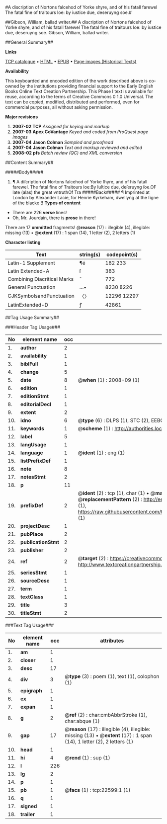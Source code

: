 #A discription of Nortons falcehod of Yorke shyre, and of his fatall farewel The fatal fine of traitours loe: by iustice due, deseruyng soe.#

##Gibson, William, ballad writer.##
A discription of Nortons falcehod of Yorke shyre, and of his fatall farewel The fatal fine of traitours loe: by iustice due, deseruyng soe.
Gibson, William, ballad writer.

##General Summary##

**Links**

[TCP catalogue](http://www.ota.ox.ac.uk/tcp/)  • 
[HTML](http://tei.it.ox.ac.uk/tcp/Texts-HTML/free/A01/A01707.html)  • 
[EPUB](http://tei.it.ox.ac.uk/tcp/Texts-EPUB/free/A01/A01707.epub) • 
[Page images (Historical Texts)](https://data.historicaltexts.jisc.ac.uk/view?pubId=eebo-99856951e&pageId=eebo-99856951e-22599-1)

**Availability**

This keyboarded and encoded edition of the
	       work described above is co-owned by the institutions
	       providing financial support to the Early English Books
	       Online Text Creation Partnership. This Phase I text is
	       available for reuse, according to the terms of Creative
	       Commons 0 1.0 Universal. The text can be copied,
	       modified, distributed and performed, even for
	       commercial purposes, all without asking permission.

**Major revisions**

1. __2007-02__ __TCP__ *Assigned for keying and markup*
1. __2007-03__ __Apex CoVantage__ *Keyed and coded from ProQuest page images*
1. __2007-04__ __Jason Colman__ *Sampled and proofread*
1. __2007-04__ __Jason Colman__ *Text and markup reviewed and edited*
1. __2008-02__ __pfs__ *Batch review (QC) and XML conversion*

##Content Summary##

#####Body#####

1. ¶ A diſcription of Nortons falcehod of Yorke ſhyre, and of his fatall farewel.
The fatal fine of Traitours loe:By Iuſtice due, deſeruyng ſoe.OF late (alas) the great vntruthOf Tra
#####Back#####
¶ Imprinted at London by Alexander Lacie, for Henrie Kyrkeham, dwellyng at the ſigne of the blacke B
**Types of content**

  * There are 226 **verse** lines!
  * Oh, Mr. Jourdain, there is **prose** in there!

There are 17 **ommitted** fragments! 
 @__reason__ (17) : illegible (4), illegible: missing (13)  •  @__extent__ (17) : 1 span (14), 1 letter (2), 2 letters (1)

**Character listing**


|Text|string(s)|codepoint(s)|
|---|---|---|
|Latin-1 Supplement|¶é|182 233|
|Latin Extended-A|ſ|383|
|Combining             Diacritical Marks|̄|772|
|General Punctuation|…•|8230 8226|
|CJKSymbolsandPunctuation|〈〉|12296 12297|
|LatinExtended-D|ꝭ|42861|

##Tag Usage Summary##

###Header Tag Usage###

|No|element name|occ|attributes|
|---|---|---|---|
|1.|__author__|2||
|2.|__availability__|1||
|3.|__biblFull__|1||
|4.|__change__|5||
|5.|__date__|8| @__when__ (1) : 2008-09 (1)|
|6.|__edition__|1||
|7.|__editionStmt__|1||
|8.|__editorialDecl__|1||
|9.|__extent__|2||
|10.|__idno__|6| @__type__ (6) : DLPS (1), STC (2), EEBO-CITATION (1), PROQUEST (1), VID (1)|
|11.|__keywords__|1| @__scheme__ (1) : http://authorities.loc.gov/ (1)|
|12.|__label__|5||
|13.|__langUsage__|1||
|14.|__language__|1| @__ident__ (1) : eng (1)|
|15.|__listPrefixDef__|1||
|16.|__note__|8||
|17.|__notesStmt__|2||
|18.|__p__|11||
|19.|__prefixDef__|2| @__ident__ (2) : tcp (1), char (1)  •  @__matchPattern__ (2) : ([0-9\-]+):([0-9IVX]+) (1), (.+) (1)  •  @__replacementPattern__ (2) : http://eebo.chadwyck.com/downloadtiff?vid=$1&page=$2 (1), https://raw.githubusercontent.com/textcreationpartnership/Texts/master/tcpchars.xml#$1 (1)|
|20.|__projectDesc__|1||
|21.|__pubPlace__|2||
|22.|__publicationStmt__|2||
|23.|__publisher__|2||
|24.|__ref__|2| @__target__ (2) : https://creativecommons.org/publicdomain/zero/1.0/ (1), http://www.textcreationpartnership.org/docs/. (1)|
|25.|__seriesStmt__|1||
|26.|__sourceDesc__|1||
|27.|__term__|1||
|28.|__textClass__|1||
|29.|__title__|3||
|30.|__titleStmt__|2||


###Text Tag Usage###

|No|element name|occ|attributes|
|---|---|---|---|
|1.|__am__|1||
|2.|__closer__|1||
|3.|__desc__|17||
|4.|__div__|3| @__type__ (3) : poem (1), text (1), colophon (1)|
|5.|__epigraph__|1||
|6.|__ex__|1||
|7.|__expan__|1||
|8.|__g__|2| @__ref__ (2) : char:cmbAbbrStroke (1), char:abque (1)|
|9.|__gap__|17| @__reason__ (17) : illegible (4), illegible: missing (13)  •  @__extent__ (17) : 1 span (14), 1 letter (2), 2 letters (1)|
|10.|__head__|1||
|11.|__hi__|4| @__rend__ (1) : sup (1)|
|12.|__l__|226||
|13.|__lg__|2||
|14.|__p__|1||
|15.|__pb__|1| @__facs__ (1) : tcp:22599:1 (1)|
|16.|__q__|1||
|17.|__signed__|1||
|18.|__trailer__|1||
